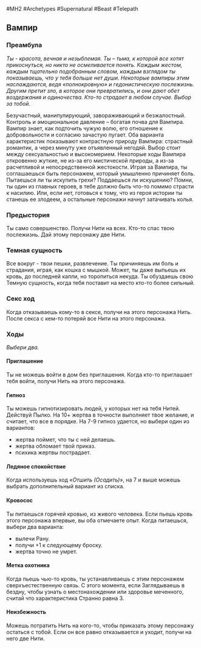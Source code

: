 #MH2 #Archetypes #Supernatural #Beast  #Telepath 
## **Вампир**
### **Преамбула**

*Ты - красота, вечная и незыблемая. Ты – тьма, к которой все хотят прикоснуться, но никто не осмеливается понять. Каждым жестом, каждым тщательно подобранным словом, каждым взглядом ты показываешь, что у тебя больше нет души. 
Некоторые вампиры этим наслаждаются, ведя «полнокровную» и гедонистическую послежизнь. Другим претит зло, в которое они превратились, и они дают обет воздержания и одиночества. Кто-то страдает в любом случае. Выбор за тобой.*

Безучастный, манипулирующий, завораживающий и безжалостный. Контроль и эмоциональное давление – богатая почва для Вампира. Вампир знает, как подточить чужую волю, его отношение к добровольности и согласию зачастую пугает. 
Оба варианта характеристик показывают контрастную природу Вампира: страстный романтик, а через минуту уже отъявленный негодяй. Выбор стоит между сексуальностью и высокомерием. 
Некоторые ходы Вампира откровенно жуткие, не из-за его мистической природы, а из-за расчетливой и непосредственной жестокости. Играя за Вампира, ты соглашаешься быть персонажем, который умышленно причиняет боль. Пытаешься ли ты искупить грехи? Поддаешься ли искушению? Помни, ты один из главных героев, в тебе должно быть что-то помимо страсти к насилию. Или, если нет, готовься к тому, что из героя истории ты станешь ее злодеем, а остальные персонажи начнут затачивать колья.

### **Предыстория**

Ты само совершенство. Получи Нити на всех. 
Кто-то спас твою послежизнь. Дай этому персонажу две Нити.

### **Темная сущность**

Все вокруг - твои пешки, развлечение. Ты причиняешь им боль и страдания, играя, как кошка с мышкой. Может, ты даже выпьешь их кровь, до последней капли, но торопиться некуда. Ты обуздаешь свою Темную сущность, когда тебя поставит на место кто-то более сильный.

### **Секс ход**

Когда отказываешь кому-то в сексе, получи на этого персонажа Нить. После секса с кем-то потеряй все Нити на этого персонажа.

### **Ходы**
*Выбери два.*

#### Приглашение
Ты не можешь войти в дом без приглашения. Когда кто-то приглашает тебя войти, получи Нить на этого персонажа. 

#### Гипноз
Ты можешь гипнотизировать людей, у которых нет на тебя Нитей. Действуй Пылко. На 10+ жертва в точности выполняет твое желание, и считает, что все в порядке. На 7-9 гипноз удается, но выбери один из вариантов: 
- жертва поймет, что ты с ней делаешь. 
- жертва обломает твой приказ. 
- психика жертвы пострадает. 

#### Ледяное спокойствие
Когда используешь ход «*Отшить (Осадить)*», на 7 и выше можешь выбрать дополнительный вариант из списка. 

#### Кровосос
Ты питаешься горячей кровью, из живого человека. Если пьешь кровь этого персонажа впервые, вы оба отмечаете опыт. Когда питаешься, выбери два варианта: 
- вылечи Рану. 
- получи +1 к следующему броску. 
- жертва точно не умрет. 

#### Метка охотника
Когда пьешь чью-то кровь, ты устанавливаешь с этим персонажем сверхъестественную связь. С этого момента, если Заглядываешь в бездну, чтобы узнать о местонахождении или здоровье меченного, считай что характеристика Странно равна 3. 

#### Неизбежность
Можешь потратить Нить на кого-то, чтобы приказать этому персонажу остаться с тобой. Если он все равно отказывается и уходит, получи на него две Нити.

